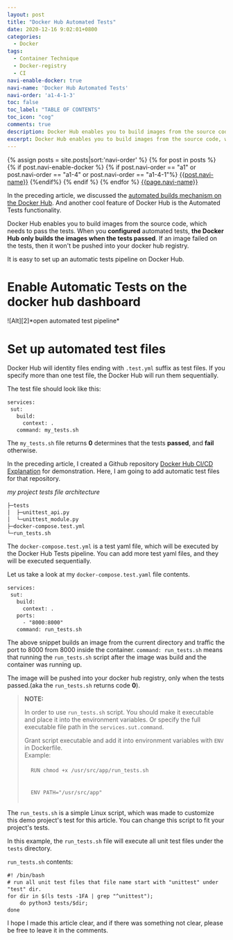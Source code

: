 ```yaml
---
layout: post
title: "Docker Hub Automated Tests"
date: 2020-12-16 9:02:01+0800
categories:
  - Docker
tags:
  - Container Technique
  - Docker-registry
  - CI
navi-enable-docker: true
navi-name: 'Docker Hub Automated Tests'
navi-order: 'a1-4-1-3'
toc: false
toc_label: "TABLE OF CONTENTS"
toc_icon: "cog"
comments: true
description: Docker Hub enables you to build images from the source code, which needs to pass the tests. When you **configured** automated tests, **the Docker Hub only builds the images when the tests passed**. If an image failed on the tests, then it won't be pushed into your docker hub registry.
excerpt: Docker Hub enables you to build images from the source code, which needs to pass the tests. When you **configured** automated tests, **the Docker Hub only builds the images when the tests passed**. If an image failed on the tests, then it won't be pushed into your docker hub registry.
---
```

<!--navigation bar-->
<div class='navi-link-container'>
  {% assign posts = site.posts|sort:'navi-order' %}
  {% for post in posts %}
    {% if post.navi-enable-docker %}
        {% if post.navi-order == "a1" 
        or post.navi-order == "a1-4"
        or post.navi-order == "a1-4-1"%}
            <a href="{{ site.baseurl }}{{ post.url }}" class='navi-link'>{{post.navi-name}}</a>
        {%endif%}
    {% endif %}
  {% endfor %}
<a class='navi-link' href="">{{page.navi-name}}</a>
</div>
<!--navigation bar-->

In the preceding article, we discussed the [automated builds mechanism on the Docker Hub][1]. And another cool feature of Docker Hub is the Automated Tests functionality. 

Docker Hub enables you to build images from the source code, which needs to pass the tests. When you **configured** automated tests, **the Docker Hub only builds the images when the tests passed**. If an image failed on the tests, then it won't be pushed into your docker hub registry.

It is easy to set up an automatic tests pipeline on Docker Hub. 

# Enable Automatic Tests on the docker hub dashboard
<div class="imgcenter" markdown="1">
![Alt][2]*open automated test pipeline*
</div>

# Set up automated test files
Docker Hub will identity files ending with `.test.yml` suffix as test files. If you specify more than one test file, the Docker Hub will run them sequentially.

The test file should look like this:
```
services:
 sut:
   build:
     context: .
   command: my_tests.sh
```
The `my_tests.sh` file returns **0** determines that the tests **passed**, and **fail** otherwise. 

In the preceding article, I created a Github repository [Docker Hub CI/CD Explanation][3] for demonstration. Here, I am going to add automatic test files for that repository.

*my project tests file architecture*
```
├─tests
│  ├─unittest_api.py
│  └─unittest_module.py
├─docker-compose.test.yml
└─run_tests.sh
```
The `docker-compose.test.yml` is a test yaml file, which will be executed by the Docker Hub Tests pipeline. You can add more test yaml files, and they will be executed sequentially.  

Let us take a look at my `docker-compose.test.yaml` file contents.
```
services:
 sut:
   build:
     context: .
   ports:
     - "8000:8000"
   command: run_tests.sh
```
The above snippet builds an image from the current directory and traffic the port to 8000 from 8000 inside the container. `command: run_tests.sh` means that running the `run_tests.sh` script after the image was build and the container was running up. 

The image will be pushed into your docker hub registry, only when the tests passed.(aka the `run_tests.sh` returns code **0**).

<blockquote class="quote">
<b>NOTE:</b>
<p>In order to use <code>run_tests.sh</code> script. You should make it executable and place it into the environment variables. Or specify the full executable file path in the <code>services.sut.command</code>.</p>

<p>Grant script executable and add it into environment variables with <code>ENV</code> in Dockerfile. <br/>Example:
<br/>
  <code>
  RUN chmod +x /usr/src/app/run_tests.sh
  </code>
<br/>
  <code>
  ENV PATH="/usr/src/app"
  </code>
<br/>
</p>
</blockquote>

The `run_tests.sh` is a simple Linux script, which was made to customize this demo project's test for this article. You can change this script to fit your project's tests. 

In this example, the `run_tests.sh` file will execute all unit test files under the `tests` directory. 

`run_tests.sh` contents:
```CMD
#! /bin/bash
# run all unit test files that file name start with "unittest" under "test" dir.
for dir in $(ls tests -1FA | grep "^unittest"); 
    do python3 tests/$dir; 
done
```
I hope I made this article clear, and if there was something not clear, please be free to leave it in the comments.

[1]: https://voltwu.github.io/blog/docker/2020/12/15/docker-hub-automated-build
[2]: /public/img/2020-12-16-docker-hub-automated-test-a.png
[3]: https://github.com/voltwu/docker-hub-CI-CD-explanation/
